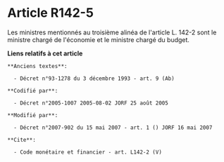 # Article R142-5

Les ministres mentionnés au troisième alinéa de l'article L. 142-2 sont le ministre chargé de l'économie et le ministre
chargé du budget.

**Liens relatifs à cet article**

	**Anciens textes**:

	  - Décret n°93-1278 du 3 décembre 1993 - art. 9 (Ab)

	**Codifié par**:

	  - Décret n°2005-1007 2005-08-02 JORF 25 août 2005

	**Modifié par**:

	  - Décret n°2007-902 du 15 mai 2007 - art. 1 () JORF 16 mai 2007

	**Cite**:

	  - Code monétaire et financier - art. L142-2 (V)
